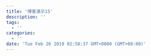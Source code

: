 ```yaml
---
title: '博客演示15'
description: ''
tags:
  - ''
categories:
  - ''
date: 'Tue Feb 26 2019 02:58:37 GMT+0800 (GMT+08:00)'
---
```

